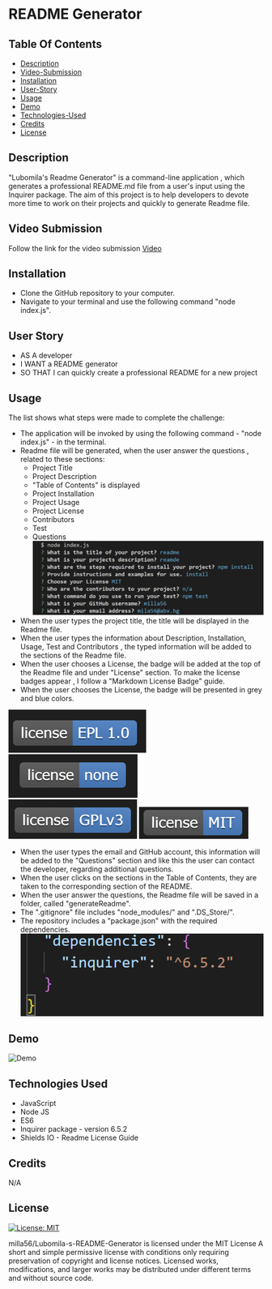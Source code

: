 # README Generator


 ## Table Of Contents
  - [Description](#description)
  - [Video-Submission](#video-submission)
  - [Installation](#installation)
  - [User-Story](#user-story)
  - [Usage](#usage)
  - [Demo](#demo)
  - [Technologies-Used](#technologies-used)
  - [Credits](#credits)
  - [License](#license)

## Description

"Lubomila's Readme Generator" is a command-line application , which generates a professional README.md file from a user's input 
using the Inquirer package. The aim of this project is to help developers to devote more time to work on their projects and
quickly to generate Readme file.

## Video Submission
Follow the link for the video submission [Video](https://drive.google.com/file/d/111jO54jpuRmbQlw7DTobZX7uxLsc2Vxu/view) 


## Installation

- Clone the GitHub repository to your computer.
- Navigate to your terminal and use the following command "node index.js".
 


## User Story 
- AS A developer
- I WANT a README generator
- SO THAT I can quickly create a professional README for a new project



## Usage
The list shows what steps were made to complete the challenge:
- The application will be invoked by using the following command - "node index.js" - in the terminal.
- Readme file will be generated, when the user answer the questions , related to these sections:
  * Project Title
  * Project Description
  * "Table of Contents" is displayed
  * Project Installation 
  * Project Usage
  * Project License
  * Contributors 
  * Test
  * Questions
  ![question](./screenshot/q.png)
- When the user types the project title, the title will be displayed in the Readme file.
- When the user types the information about Description, Installation, Usage, Test and Contributors , the typed information
will be added to the sections of the Readme file.
- When the user chooses a License, the badge will be added at the top of the Readme file and under "License" section. To make the
license badges appear , I follow a "Markdown License Badge" guide.  
- When the user chooses the License, the badge will be presented in grey and blue colors.

![license](./screenshot/icon%201.png) 
![license](./screenshot/icon%202.png) 
![license](./screenshot/icon3.png) 
![license](./screenshot/icon4.png)
- When the user types the email and GitHub account, this information will be added to the "Questions" section and like this
the user can contact the developer, regarding additional questions.
- When the user clicks on the sections in the Table of Contents, they are taken to the corresponding section of the README.
- When the user answer the questions, the Readme file will be saved in a folder, called "generateReadme".
- The ".gitignore" file includes "node_modules/" and ".DS_Store/".
- The repository includes a "package.json" with the required dependencies.
![Dependencies](./screenshot/inq-version.png)


## Demo
![Demo](./screenshot/demo.gif)


## Technologies Used
- JavaScript
- Node JS
- ES6 
- Inquirer package - version 6.5.2
- Shields IO - Readme License Guide


## Credits

N/A


## License

[![License: MIT](https://img.shields.io/badge/License-MIT-blue.svg)](https://opensource.org/licenses/MIT)

milla56/Lubomila-s-README-Generator is licensed under the
MIT License
A short and simple permissive license with conditions only requiring preservation of copyright and license notices. Licensed works, modifications, and larger works may be distributed under different terms and without source code.

